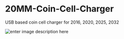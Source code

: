 # 20MM-Coin-Cell-Charger
USB based coin cell charger for 2016, 2020, 2025, 2032

![enter image description here](https://lh3.googleusercontent.com/0EhZCIb8eMOouMY1ZfKLcGbeb_fV9nqE4mrQTj9JmGsTw5DzlaMg9Q6RExPFiaqQzlV9sklrkyx0ikSr5trKS2NYGMtvdkyMLcX5nVV-MlTQQvu21Vtg64i0DsllRhLGqkg6-eLTLOF2Xa_xB2fiDoYWx8i1Hs2bXjW43_JdgTwE-7Xy0feQBgv-Q0e6nc-koAfWAL4-FjwAbs2Etn-B-QDZGBlh8KuWzCp5wnqVJtLHrP-_GvsupbHzGGysDfaZC1oPpN9Nf27t-8QvvmYNPJ0dEoqIq2TI0uhHphzOhdYnEf8cIA2Qwo0mujfh2GLpzy5301fGbUvPrI7wAQFYXOzdFkOZlKn0RwtDQdzYab42JzrHPHD1GORhw9U1-jiTsloHcn1MawwRb9Z9KqgK4qx7absY-9I8V9biVjjJPFHjyEDK9avIJRklc-rgqwOudxBE_nVVgP_ipJEOki7lfa1Up5grxYtUtNwlZoFLKW7CF9pWtnrJupM1zuURgYUWHLnG2CtsIKGTUmeLx_eSa6wSLD4DQeNMF4ci26zOTFtQnNlHIdKDA63HuOrIGPfMpmhlqlllEi2CNzWqXfVqvMJJy1KBMVy327KyLA4w=w1223-h688-no)
